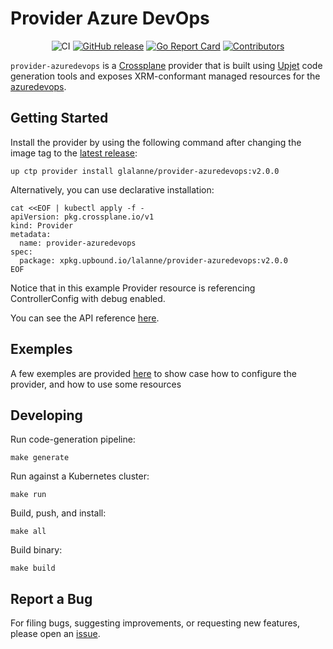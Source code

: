 
# Provider Azure DevOps

<div style="text-align: center;">

![CI](https://github.com/glalanne/provider-azuredevops/workflows/CI/badge.svg)
[![GitHub release](https://img.shields.io/github/release/glalanne/provider-azuredevops/all.svg)](https://github.com/glalanne/provider-azuredevops/releases)
[![Go Report Card](https://goreportcard.com/badge/github.com/glalanne/provider-azuredevops)](https://goreportcard.com/report/github.com/glalanne/provider-azuredevops)
[![Contributors](https://img.shields.io/github/contributors/glalanne/provider-azuredevops)](https://github.com/glalanne/provider-azuredevops/graphs/contributors)


</div>

`provider-azuredevops` is a [Crossplane](https://crossplane.io/) provider that
is built using [Upjet](https://github.com/crossplane/upjet) code
generation tools and exposes XRM-conformant managed resources for the
[azuredevops](https://registry.terraform.io/providers/azuredevops/azuredevops/latest/docs).


## Getting Started

Install the provider by using the following command after changing the image tag
to the [latest release](https://marketplace.upbound.io/providers/glalanne/provider-azuredevops):
```
up ctp provider install glalanne/provider-azuredevops:v2.0.0
```

Alternatively, you can use declarative installation:
```
cat <<EOF | kubectl apply -f -
apiVersion: pkg.crossplane.io/v1
kind: Provider
metadata:
  name: provider-azuredevops
spec:
  package: xpkg.upbound.io/lalanne/provider-azuredevops:v2.0.0
EOF
```

Notice that in this example Provider resource is referencing ControllerConfig with debug enabled.

You can see the API reference [here](https://doc.crds.dev/github.com/glalanne/provider-azuredevops).

## Exemples

A few exemples are provided [here](./examples/) to show case how to configure the provider, and how to use some resources


## Developing

Run code-generation pipeline:
```console
make generate
```

Run against a Kubernetes cluster:

```console
make run
```

Build, push, and install:

```console
make all
```

Build binary:

```console
make build
```

## Report a Bug

For filing bugs, suggesting improvements, or requesting new features, please
open an [issue](https://github.com/glalanne/provider-azuredevops/issues).
